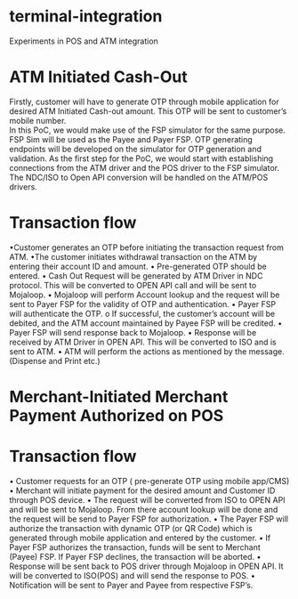 # terminal-integration
Experiments in POS and ATM integration

# ATM Initiated Cash-Out

Firstly, customer will have to generate OTP through mobile application for desired ATM Initiated Cash-out amount. This OTP will be sent to customer’s mobile number.  
  In this PoC, we would make use of the FSP simulator for the same purpose. FSP Sim will be used as the Payee and Payer FSP.
 OTP generating endpoints will be developed on the simulator for OTP generation and validation. As the first step for the PoC, we would start with establishing connections from the ATM driver and the POS driver to the FSP simulator. The NDC/ISO to Open API conversion will be handled on the ATM/POS drivers.
 
 # Transaction flow
  
•Customer generates an OTP before initiating the transaction request from ATM.
•The customer initiates withdrawal transaction on the ATM by entering their account ID and amount. 
•	Pre-generated OTP should be entered.
•	Cash Out Request will be generated by ATM Driver in NDC protocol. This will be converted to OPEN API call and will be sent to Mojaloop.
•	Mojaloop will perform Account lookup and the request will be sent to Payer FSP for the validity of OTP and authentication.
•	Payer FSP will authenticate the OTP. 
o	If successful, the customer’s account will be debited, and the ATM account maintained by Payee FSP will be credited.
•	Payer FSP will send response back to Mojaloop.
•	Response will be received by ATM Driver in OPEN API. This will be converted to ISO and is sent to ATM.
•	ATM will perform the actions as mentioned by the message. (Dispense and Print etc.)

# Merchant-Initiated Merchant Payment Authorized on POS

# Transaction flow

•	Customer requests for an OTP ( pre-generate OTP using mobile app/CMS)
•	Merchant will initiate payment for the desired amount and Customer ID through POS device.
•	The request will be converted from ISO to OPEN API and will be sent to Mojaloop. From there account lookup will be done and the request will be send to Payer FSP for authorization.
•	The Payer FSP will authorize the transaction with dynamic OTP (or QR Code) which is generated through mobile application and entered by the customer.
•	If Payer FSP authorizes the transaction, funds will be sent to Merchant (Payee) FSP. If Payer FSP declines, the transaction will be aborted. 
•	Response will be sent back to POS driver through Mojaloop in OPEN API. It will be converted to ISO(POS) and will send the response to POS.
•	Notification will be sent to Payer and Payee from respective FSP’s.

